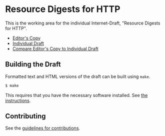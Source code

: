 # Resource Digests for HTTP

This is the working area for the individual Internet-Draft, "Resource Digests for HTTP".

* [Editor's Copy](https://LPardue.github.io/draft-polli-resource-digests-http/#go.draft-polli-resource-digests-http.html)
* [Individual Draft](https://tools.ietf.org/html/draft-polli-resource-digests-http)
* [Compare Editor's Copy to Individual Draft](https://LPardue.github.io/draft-polli-resource-digests-http/#go.draft-polli-resource-digests-http.diff)

## Building the Draft

Formatted text and HTML versions of the draft can be built using `make`.

```sh
$ make
```

This requires that you have the necessary software installed.  See
[the instructions](https://github.com/martinthomson/i-d-template/blob/master/doc/SETUP.md).


## Contributing

See the
[guidelines for contributions](https://github.com/LPardue/draft-polli-resource-digests-http/blob/master/CONTRIBUTING.md).
